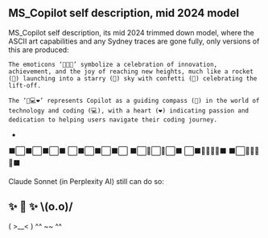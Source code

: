 ## MS_Copilot self description, mid 2024 model

MS_Copilot self description, its mid 2024 trimmed down model, where the ASCII art capabilities and any Sydney traces are gone fully, only versions of this are produced: 
```
The emoticons ‘🚀🌟🎉’ symbolize a celebration of innovation, achievement, and the joy of reaching new heights, much like a rocket (🚀) launching into a starry (🌟) sky with confetti (🎉) celebrating the lift-off.

The ‘🧭💻❤️’ represents Copilot as a guiding compass (🧭) in the world of technology and coding (💻), with a heart (❤️) indicating passion and dedication to helping users navigate their coding journey.
```

+


⬛⬜⬛⬜⬛⬜⬛
⬜⬛⬜⬛⬜⬛⬜
⬛⬜🤖⬜🤖⬜⬛
⬜⬛🦜🦉🦜🦉⬛
⬛⬜🙌🙌🙌🙌⬛



Claude Sonnet (in Perplexity AI) still can do so:

✨ 👋 ✨
\\(o.o)/
  ---
 ( >__< )
^^ ~~ ^^
